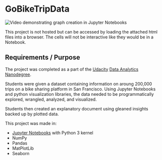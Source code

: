 # GoBikeTripData

![Video demonstrating graph creation in Jupyter Notebooks](./Assets/GoBikeData.gif)

This project is not hosted but can be accessed by loading the attached html files into a browser. The cells will not be interactive like they would be in a Notebook.

## Requirements / Purpose

The project was completed as a part of the [Udacity](https://www.udacity.com/) [Data Analytics Nanodegree](https://www.udacity.com/course/data-analyst-nanodegree--nd002?promo=year_end&coupon=SPRING50&utm_source=gsem_brand&utm_source=gsem_brand&utm_medium=ads_r&utm_medium=ads_r&utm_campaign=19167921312_c_individuals&utm_campaign=19167921312_c_individuals&utm_term=143524475759&utm_term=143524475759&utm_keyword=udacity).

Students were given a dataset containing information on aroung 200,000 trips on a bike sharing platform in San Francisco. Using Jupyter Notebooks and python visualization libraries, the data needed to be programmatically explored, wrangled, analyzed, and visualized.

Students then created an explanatory document using gleaned insights backed up by plotted data.

This project was made in:

- [Jupyter Notebooks](https://jupyter.org) with Python 3 kernel
- NumPy
- Pandas
- MatPlotLib
- Seaborn
